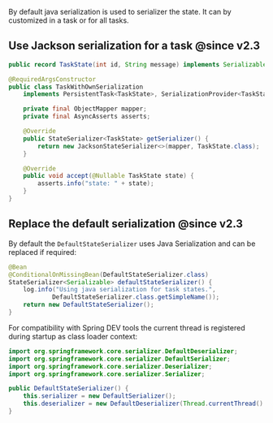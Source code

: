 By default java serialization is used to serializer the state. It can by customized in a task or for all tasks.

## Use Jackson serialization for a task @since v2.3

```java
public record TaskState(int id, String message) implements Serializable {}

@RequiredArgsConstructor
public class TaskWithOwnSerialization
    implements PersistentTask<TaskState>, SerializationProvider<TaskState> {

    private final ObjectMapper mapper;
    private final AsyncAsserts asserts;

    @Override
    public StateSerializer<TaskState> getSerializer() {
        return new JacksonStateSerializer<>(mapper, TaskState.class);
    }

    @Override
    public void accept(@Nullable TaskState state) {
        asserts.info("state: " + state);
    }
}
```

## Replace the default serialization @since v2.3

By default the `DefaultStateSerializer` uses Java Serialization and can be replaced if required:

```java
@Bean
@ConditionalOnMissingBean(DefaultStateSerializer.class)
StateSerializer<Serializable> defaultStateSerializer() {
    log.info("Using java serialization for task states.",
            DefaultStateSerializer.class.getSimpleName());
    return new DefaultStateSerializer();
}
```

For compatibility with Spring DEV tools the current thread is registered during startup as class loader context:

```java
import org.springframework.core.serializer.DefaultDeserializer;
import org.springframework.core.serializer.DefaultSerializer;
import org.springframework.core.serializer.Deserializer;
import org.springframework.core.serializer.Serializer;

public DefaultStateSerializer() {
    this.serializer = new DefaultSerializer();
    this.deserializer = new DefaultDeserializer(Thread.currentThread().getContextClassLoader());
}
```
